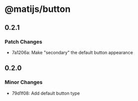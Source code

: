 # @matijs/button

## 0.2.1

### Patch Changes

- 7a1206a: Make "secondary" the default button appearance

## 0.2.0

### Minor Changes

- 79d1f08: Add default button type
